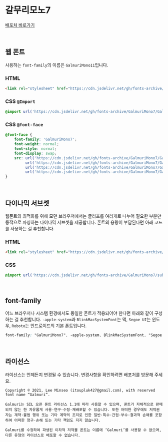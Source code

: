 # 갈무리모노7

[배포처 바로가기](https://galmuri.quiple.dev/#%EB%8B%A4%EC%9A%B4%EB%A1%9C%EB%93%9C)

&nbsp;

## 웹 폰트

사용하는 `font-family`의 이름은 `GalmuriMono11`입니다.

### HTML

```html
<link rel="stylesheet" href="https://cdn.jsdelivr.net/gh/fonts-archive/GalmuriMono7/GalmuriMono7.css" type="text/css"/>
```

### CSS `@Import`

```css
@import url('https://cdn.jsdelivr.net/gh/fonts-archive/GalmuriMono7/GalmuriMono7.css');
```

### CSS `@font-face`

```css
@font-face {
    font-family: 'GalmuriMono7';
    font-weight: normal;
    font-style: normal;
    font-display: swap;
    src: url('https://cdn.jsdelivr.net/gh/fonts-archive/GalmuriMono7/GalmuriMono7.woff2') format('woff2'),
         url('https://cdn.jsdelivr.net/gh/fonts-archive/GalmuriMono7/GalmuriMono7.woff') format('woff'),
         url('https://cdn.jsdelivr.net/gh/fonts-archive/GalmuriMono7/GalmuriMono7.otf') format('opentype'),
         url('https://cdn.jsdelivr.net/gh/fonts-archive/GalmuriMono7/GalmuriMono7.ttf') format('truetype');
}
```

&nbsp;

## 다이나믹 서브셋

웹폰트의 최적화를 위해 모던 브라우저에서는 글리프를 여러개로 나누어 필요한 부분만 동적으로 파싱하는 다이나믹 서브셋을 제공합니다. 폰트의 용량이 부담된다면 아래 코드를 사용하는 걸 추천합니다.

### HTML

```html
<link rel="stylesheet" href="https://cdn.jsdelivr.net/gh/fonts-archive/GalmuriMono7/subsets/GalmuriMono7-dynamic-subset.css" type="text/css"/>
```

### CSS

```css
@import url('https://cdn.jsdelivr.net/gh/fonts-archive/GalmuriMono7/subsets/GalmuriMono7-dynamic-subset.css');
```

&nbsp;

## font-family

어느 브라우저나 시스템 환경에서도 동일한 폰트가 적용되어야 한다면 아래와 같이 구성하는 걸 추천합니다. `-apple-system`과 `BlinkMacSystemFont`는 맥, `Segoe UI`는 윈도우, `Roboto`는 안드로이드의 기본 폰트입니다.



```css
font-family: "GalmuriMono7", -apple-system, BlinkMacSystemFont, "Segoe UI", Roboto, Oxygen, Ubuntu, Cantarell, "Open Sans", "Helvetica Neue", sans-serif;
```

&nbsp;

## 라이선스

라이선스는 언제든지 변경될 수 있습니다. 변경사항을 확인하려면 배포처를 방문해 주세요.

```
Copyright © 2021, Lee Minseo (itoupluk427@gmail.com), with reserved font name “Galmuri”.
 
Galmuri는 SIL 오픈 폰트 라이선스 1.1에 따라 사용할 수 있으며, 폰트가 자체적으로 판매되지 않는 한 자유롭게 사용·연구·수정·재배포할 수 있습니다. 또한 어떠한 경우에도 저작권자는 계약·불법 행위 또는 기타 계약의 조치로 인한 일반·특수·간접·부수·결과적 손해를 포함하여 어떠한 청구·손해 또는 기타 책임도 지지 않습니다.
 
Galmuri를 수정하여 파생된 이차적 저작물 폰트는 이름에 ‘Galmuri’를 사용할 수 없으며, 다른 유형의 라이선스로 배포할 수 없습니다.
```
